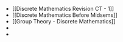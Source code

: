 - [[Discrete Mathematics Revision CT - 1]]
- [[Discrete Mathematics Before Midsems]]
- [[Group Theory - Discrete Mathematics]]
-
-
